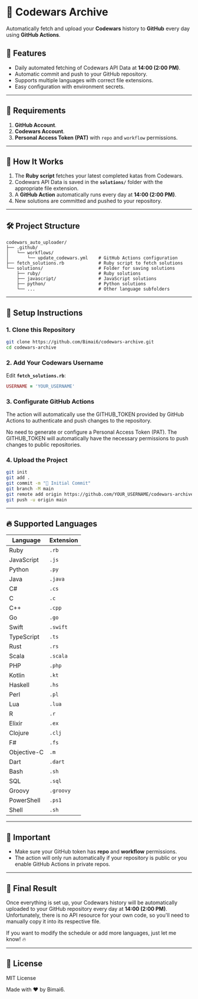 # 🚀 Codewars Archive

Automatically fetch and upload your **Codewars** history to **GitHub** every day using **GitHub Actions**.

## 📌 Features
- Daily automated fetching of Codewars API Data at **14:00 (2:00 PM)**.
- Automatic commit and push to your GitHub repository.
- Supports multiple languages with correct file extensions.
- Easy configuration with environment secrets.

---

## 🔑 Requirements
1. **GitHub Account**.
2. **Codewars Account**.
3. **Personal Access Token (PAT)** with `repo` and `workflow` permissions.

---

## 🎯 How It Works
1. The **Ruby script** fetches your latest completed katas from Codewars.
2. Codewars API Data is saved in the **`solutions/`** folder with the appropriate file extension.
3. A **GitHub Action** automatically runs every day at **14:00 (2:00 PM)**.
4. New solutions are committed and pushed to your repository.

---

## 🛠️ Project Structure
```plaintext
codewars_auto_uploader/
├── .github/
│   └── workflows/
│       └── update_codewars.yml    # GitHub Actions configuration
├── fetch_solutions.rb             # Ruby script to fetch solutions
└── solutions/                     # Folder for saving solutions
    ├── ruby/                      # Ruby solutions
    ├── javascript/                # JavaScript solutions
    ├── python/                    # Python solutions
    └── ...                        # Other language subfolders

```

---

## 🔌 Setup Instructions

### 1. Clone this Repository
```bash
git clone https://github.com/Bimai6/codewars-archive.git
cd codewars-archive
```

### 2. Add Your Codewars Username
Edit **`fetch_solutions.rb`**:
```ruby
USERNAME = 'YOUR_USERNAME'
```

### 3. Configurate GitHub Actions
The action will automatically use the GITHUB_TOKEN provided by GitHub Actions to authenticate and push changes to the repository.

No need to generate or configure a Personal Access Token (PAT). The GITHUB_TOKEN will automatically have the necessary permissions to push changes to public repositories.

### 4. Upload the Project
```bash
git init
git add .
git commit -m "🚀 Initial Commit"
git branch -M main
git remote add origin https://github.com/YOUR_USERNAME/codewars-archive.git
git push -u origin main
```

---

## 🔥 Supported Languages
| Language   | Extension |
|------------|-----------|
| Ruby       | `.rb`     |
| JavaScript | `.js`     |
| Python     | `.py`     |
| Java       | `.java`   |
| C#         | `.cs`     |
| C          | `.c`      |
| C++        | `.cpp`    |
| Go         | `.go`     |
| Swift      | `.swift`  |
| TypeScript | `.ts`     |
| Rust       | `.rs`     |
| Scala      | `.scala`  |
| PHP        | `.php`    |
| Kotlin     | `.kt`     |
| Haskell    | `.hs`     |
| Perl       | `.pl`     |
| Lua        | `.lua`    |
| R          | `.r`      |
| Elixir     | `.ex`     |
| Clojure    | `.clj`    |
| F#         | `.fs`     |
| Objective-C| `.m`      |
| Dart       | `.dart`   |
| Bash       | `.sh`     |
| SQL        | `.sql`    |
| Groovy     | `.groovy` |
| PowerShell | `.ps1`    |
| Shell      | `.sh`     |


---

## 🚨 Important
- Make sure your GitHub token has **repo** and **workflow** permissions.
- The action will only run automatically if your repository is public or you enable GitHub Actions in private repos.

---

## 🎯 Final Result
Once everything is set up, your Codewars history will be automatically uploaded to your GitHub repository every day at **14:00 (2:00 PM)**. Unfortunately, there is no API resource for your own code, so you'll need to manually copy it into its respective file.

If you want to modify the schedule or add more languages, just let me know! 🔥



---

## 📄 License
MIT License

Made with ❤️ by Bimai6.
